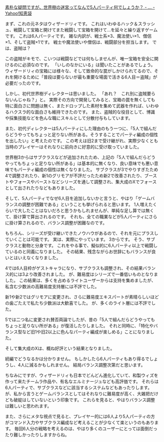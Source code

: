 
[素朴な疑問ですが、世界樹の迷宮ってなんで5人パーティ何でしょうか？ - ... - Yahoo!知恵袋](https://detail.chiebukuro.yahoo.co.jp/qa/question_detail/q11215550826)

まず、これの元ネタはウィザードリィです。
これはいわゆるハック＆スラッシュ、戦闘して宝箱と開けてまた戦闘して宝箱を開けて…を延々と繰り返すゲームです。
これは6人パーティです。
雑な内訳が、戦士系×3、魔法使い×1、僧侶×1、そして盗賊×1です。
戦士や魔法使いや僧侶は、戦闘部分を担当します。
では、盗賊は？

この盗賊がキモで、こいつは戦闘などでは何もしませんが、唯一宝箱を安全に開けるのに必須なのです。
「いしのなかにいる」は聞いたことがあるでしょう。
ウィザードリィの宝箱には様々な、そして致命的な罠がしかけられてるので、それを開けるために「普段は要らないが最も重要な場面で活きる6人目＝盗賊」が必要だったのです。

しかし、初代世界樹ディレクターは思いました。
「あれ？　これ別に盗賊要らないんじゃね？」と。
実際その方向で開発してみると、宝箱の罠を無くしても特に面白さに問題は無く、またドロップした素材を集めて武器を作れば、いわゆるハクスラ的な面白さも維持できたのです。
また、盗賊的な役目として、博識や採集技能などを色んな職にスキルとして分散付与もしています。


また、初代ディレクターは5人パーティにした理由のもう一つに、「5人で組んだらどうやってもちょっと足りない所がある。そうすることでパーティ編成の個性を出したい」と考えたのです。
この考えは旧2まで受け継がれ、実際少なくとも当時のプレイヤーはそれなりに前向きに好意的に受け取っていました。

世界樹3からはサブクラスなどが追加されたため、上記の「5人で組んだらどうやってもちょっと足りない所がある」は基本的に無くなり、良い意味でも悪い意味でもパーティ編成の個性は無くなりました。
サブクラスが3でやりすぎたため4で調整されたり、新1のグリモアが不評だったため新2で改善されたり、ブーストやフォースやバーストなどシリーズを通して調整され、集大成のXでフォースとして出されたりなどもありました。


そして、5人パーティでなぜ6人目を追加しないかと言うと、やはり「ゲームバランスの調整が困難である」ということも挙げられると思います。
1人増えたくらいで大したことはないだろと思うかもしれませんが、単純な足し算では無くて、掛け算で算出されるのです。
それも、全ての職業などが5人パーティにさらに掛け算されるので、バランス調整が困難なのです。

もちろん、シリーズが受け継いできたノウハウがあるので、それを元にプラスしていくことは可能です。
実は、実際にやっています。
3からです。
そう、サブクラスと動物と分身です。
これをやる事で、擬似的に6人パーティ以上で戦闘しているのと同義になりました。
その結果、残念ながらお世辞にもバランスが良いとはいえなくなりました。

4では6人目枠がゲストキャラになり、サブクラスも調整され、その結果バランス的には3より改善されました。
が、難易度はシリーズで一番低いものとなりました。
この結果は、多くを占めるライトユーザーからは支持を集めましたが、私含む少数派の高難易度支持層には不評でした。

新1や新2ではグリモアに変更され、さらに難易度エキスパートが素晴らしいほどの歯ごたえで私たち少数派は大歓喜でした。
が、多くのライト層には不評でした。

5では二つ名に変更され賛否両論でしたが、昔の「5人で組んだらどうやってもちょっと足りない所がある」が復活したりしました。
それと同時に、「特化やバランス型など旧1や旧2以上に色んなパーティ編成が楽しめる」ことになりました。

そして集大成のXは、概ね好評という結果となりました。


続編でどうなるかは分かりません。
もしかしたら6人パーティもあり得るでしょうし、4人に減るかもしれません。
結局バランス調整次第だと思います。

ちなみにですが、ウィザードリィも日本でどんどん進化していて、和製ウィズを作って来たチームラ作品や、有名なエルミナージュなども高評価です。
それらは6人パーティで、サブクラスなどに該当するシステムなどもあったりします。
が、私から言うとゲームバランスとしてはそれなりに難易度が高く、大雑把だけども破綻はしていないという印象です。
これらを見ると、やはりバランス調整は難しいと思われます。


また、さらにメタな視点で見ると、プレイヤー的には6人より5人パーティの方がコマンド入力やサブクラス編成など考えることが少なくて楽というのもあります。
毎回6人分の戦略を考えるのは、やはり多くのユーザーにとっては面倒だったり難しかったりしますからね。
